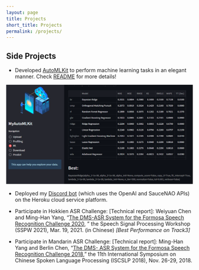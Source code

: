 ```yaml
---
layout: page
title: Projects
short_title: Projects
permalink: /projects/
---
```


## Side Projects

- Developed [AutoMLKit](https://github.com/mhy-kevin-dev/AutoMLKit) to perform machine learning tasks in an elegant manner. Check [README](https://github.com/mhy-kevin-dev/AutoMLKit/blob/master/README.md) for more details!
  
![img|200](https://github.com/mhy-kevin-dev/AutoMLKit/raw/master/screenshots/regression.png)

- Deployed my [Discord bot](https://github.com/mhy-kevin-dev/discord-bot) (which uses the OpenAI and SauceNAO APIs) on the Heroku cloud service platform.

- Participate in Hokkien ASR Challenge: [Technical report]: Weiyuan Chen and Ming-Han Yang, “[The
DMS-ASR System for the Formosa Speech Recognition Challenge 2020](https://drive.google.com/file/d/1aSk3I5JiZHfUqRyMHShK8-zsgzlNFyGR/view), ” the Speech Signal Processing
Workshop (SSPW 2021), Mar. 19, 2021. (in Chinese) *[Best Performance on Track3]*

- Participate in Mandarin ASR Challenge: [Technical report]: Ming-Han Yang and Berlin Chen, “[The DMS-
ASR System for the Formosa Speech Recognition Challenge 2018](https://drive.google.com/file/d/15dWU2ISWqZS0VkPie9OsDESEPENQJH-j/view),” the 11th International Symposium on
Chinese Spoken Language Processing (ISCSLP 2018), Nov. 26-29, 2018.
